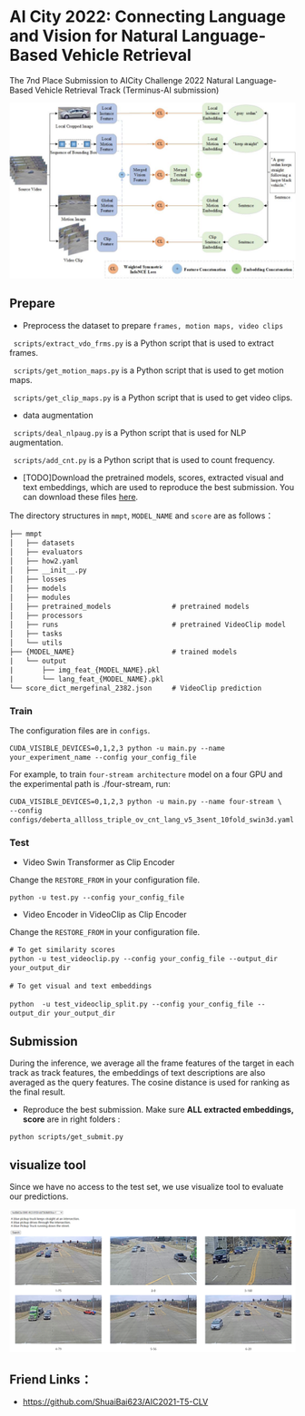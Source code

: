 <!--
 * @Date: 2022-04-14 15:34:16
 * @LastEditors: yhxiong
 * @LastEditTime: 2022-04-14 17:51:09
 * @Description: 
-->
# AI City 2022: Connecting Language and Vision for Natural Language-Based Vehicle Retrieval
The 7nd Place Submission to AICity Challenge 2022 Natural Language-Based Vehicle Retrieval Track (Terminus-AI submission)

![framework](figs/framework.jpg)





## Prepare
-  Preprocess the dataset to prepare `frames, motion maps, video clips`

` scripts/extract_vdo_frms.py` is a Python script that is used to extract frames.

` scripts/get_motion_maps.py` is a Python script that is used to get motion maps.

` scripts/get_clip_maps.py` is a Python script that is used to get video clips.

- data augmentation

` scripts/deal_nlpaug.py` is a Python script that is used for NLP augmentation.

` scripts/add_cnt.py` is a Python script that is used to count frequency.

- [TODO]Download the pretrained models, scores, extracted visual and text embeddings, which are used to reproduce the best submission. You can download these files [here](https://drive.google.com/drive/folders/1YPzdMLP1OfT6ma7E_ETFXvohI90dmVUp?usp=sharing).


The directory structures in `mmpt`, `MODEL_NAME` and `score` are as follows：
```
├── mmpt
│   ├── datasets
│   ├── evaluators
│   ├── how2.yaml
│   ├── __init__.py
│   ├── losses
│   ├── models
│   ├── modules
│   ├── pretrained_models               # pretrained models
│   ├── processors
│   ├── runs                            # pretrained VideoClip model
│   ├── tasks
│   └── utils
├── {MODEL_NAME}                        # trained models
|   └── output
|       ├── img_feat_{MODEL_NAME}.pkl
|       └── lang_feat_{MODEL_NAME}.pkl
└── score_dict_mergefinal_2382.json     # VideoClip prediction

```


### Train
The configuration files are in `configs`.

```
CUDA_VISIBLE_DEVICES=0,1,2,3 python -u main.py --name your_experiment_name --config your_config_file 
```

For example, to train `four-stream architecture` model on a four GPU and the experimental path is ./four-stream, run:

```
CUDA_VISIBLE_DEVICES=0,1,2,3 python -u main.py --name four-stream \
--config configs/deberta_allloss_triple_ov_cnt_lang_v5_3sent_10fold_swin3d.yaml 
```

### Test
- Video Swin Transformer as Clip Encoder

Change the `RESTORE_FROM` in your configuration file.

```
python -u test.py --config your_config_file
```




- Video Encoder in VideoClip as Clip Encoder

Change the `RESTORE_FROM` in your configuration file.

```
# To get similarity scores
python -u test_videoclip.py --config your_config_file --output_dir your_output_dir

# To get visual and text embeddings

python  -u test_videoclip_split.py --config your_config_file --output_dir your_output_dir
```




## Submission

During the inference, we average all the frame features of the target in each track as track features, the embeddings of text descriptions are also averaged as the query features. The cosine distance is used for ranking as the final result. 

- Reproduce the best submission. Make sure **ALL extracted embeddings, score** are in right folders :

```
python scripts/get_submit.py
```


## visualize tool

Since we have no access to the test set, we use visualize tool to evaluate our predictions.

![visual](figs/visual.png)


## Friend Links：

- https://github.com/ShuaiBai623/AIC2021-T5-CLV

